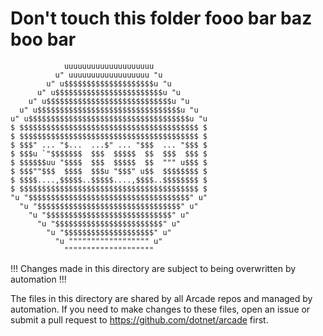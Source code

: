 # Don't touch this folder fooo bar baz boo bar

                uuuuuuuuuuuuuuuuuuuu
              u" uuuuuuuuuuuuuuuuuu "u
            u" u$$$$$$$$$$$$$$$$$$$$u "u
          u" u$$$$$$$$$$$$$$$$$$$$$$$$u "u
        u" u$$$$$$$$$$$$$$$$$$$$$$$$$$$$u "u
      u" u$$$$$$$$$$$$$$$$$$$$$$$$$$$$$$$$u "u
    u" u$$$$$$$$$$$$$$$$$$$$$$$$$$$$$$$$$$$$u "u
    $ $$$$$$$$$$$$$$$$$$$$$$$$$$$$$$$$$$$$$$$$ $
    $ $$$$$$$$$$$$$$$$$$$$$$$$$$$$$$$$$$$$$$$$ $
    $ $$$" ... "$...  ...$" ... "$$$  ... "$$$ $
    $ $$$u `"$$$$$$$  $$$  $$$$$  $$  $$$  $$$ $
    $ $$$$$$uu "$$$$  $$$  $$$$$  $$  """ u$$$ $
    $ $$$""$$$  $$$$  $$$u "$$$" u$$  $$$$$$$$ $
    $ $$$$....,$$$$$..$$$$$....,$$$$..$$$$$$$$ $
    $ $$$$$$$$$$$$$$$$$$$$$$$$$$$$$$$$$$$$$$$$ $
    "u "$$$$$$$$$$$$$$$$$$$$$$$$$$$$$$$$$$$$" u"
      "u "$$$$$$$$$$$$$$$$$$$$$$$$$$$$$$$$" u"
        "u "$$$$$$$$$$$$$$$$$$$$$$$$$$$$" u"
          "u "$$$$$$$$$$$$$$$$$$$$$$$$" u"
            "u "$$$$$$$$$$$$$$$$$$$$" u"
              "u """""""""""""""""" u"
                """"""""""""""""""""

!!! Changes made in this directory are subject to being overwritten by automation !!!

The files in this directory are shared by all Arcade repos and managed by automation. If you need to make changes to these files, open an issue or submit a pull request to https://github.com/dotnet/arcade first.
